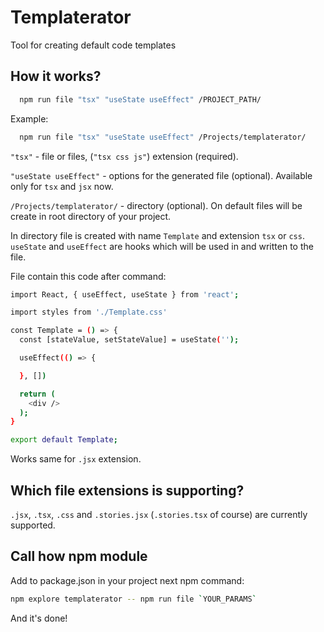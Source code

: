 # Templaterator

Tool for creating default code templates

## How it works?

```sh
  npm run file "tsx" "useState useEffect" /PROJECT_PATH/
```
Example:

```sh
  npm run file "tsx" "useState useEffect" /Projects/templaterator/
```

`"tsx"` - file or files, (`"tsx css js"`) extension (required).

`"useState useEffect"` - options for the generated file (optional). Available only for `tsx` and `jsx` now.

`/Projects/templaterator/` - directory (optional). On default files will be create in root directory of your project.

In directory file is created with name `Template` and extension `tsx` or `css`.
`useState` and `useEffect` are hooks which will be used in and written to the file.

File contain this code after command:

```sh
import React, { useEffect, useState } from 'react';

import styles from './Template.css'

const Template = () => {
  const [stateValue, setStateValue] = useState('');

  useEffect(() => {

  }, [])

  return (
    <div />
  );
}

export default Template;
```

Works same for `.jsx` extension.

## Which file extensions is supporting?

`.jsx`, `.tsx`, `.css` and `.stories.jsx` (`.stories.tsx` of course) are currently supported.

## Call how npm module

Add to package.json in your project next npm command:

```sh
npm explore templaterator -- npm run file `YOUR_PARAMS`
```

And it's done!
